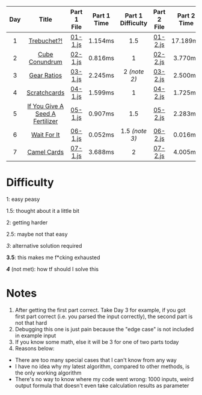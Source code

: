 |Day|Title|Part 1 File|Part 1 Time|Part 1 Difficulty|Part 2 File|Part 2 Time|Part 2 Difficulty *(note 1)*|
|:-:|:-:|:-:|:-:|:-:|:-:|:-:|:-:|
|1|[Trebuchet?!](https://adventofcode.com/2023/day/1)|[01-1.js](01-1.js#L1002)|1.154ms|1.5|[01-2.js](01-2.js#L1002)|17.189ms|2.5|
|2|[Cube Conundrum](https://adventofcode.com/2023/day/2)|[02-1.js](02-1.js#L102)|0.816ms|1|[02-2.js](02-2.js#L102)|3.770ms|1|
|3|[Gear Ratios](https://adventofcode.com/2023/day/3/)|[03-1.js](03-1.js#L142)|2.245ms|2 *(note 2)*|[03-2.js](03-2.js#L142)|2.500ms|1.5|
|4|[Scratchcards](https://adventofcode.com/2023/day/4)|[04-1.js](04-1.js#L218)|1.599ms|1|[04-2.js](04-2.js#L218)|1.725ms|1|
|5|[If You Give A Seed A Fertilizer](https://adventofcode.com/2023/day/5)|[05-1.js](05-1.js#L211)|0.907ms|1.5|[05-2.js](05-2.js#L211)|2.283ms|*3*|
|6|[Wait For It](https://adventofcode.com/2023/day/6)|[06-1.js](06-1.js#L4)|0.052ms|1.5 *(note 3)*|[06-2.js](06-2.js#L4)|0.016ms|1|
|7|[Camel Cards](https://adventofcode.com/2023/day/7)|[07-1.js](07-1.js#L1002)|3.688ms|2|[07-2.js](07-2.js#L1002)|4.005ms|**3.5** *(note 4)*|

# Difficulty
1: easy peasy

1.5: thought about it a little bit

2: getting harder

2.5: maybe not that easy

*3*: alternative solution required

**3.5**: this makes me f\*cking exhausted

***4*** (not met): how tf should I solve this

# Notes
1. After getting the first part correct. Take Day 3 for example, if you got first part correct (i.e. you parsed the input correctly), the second part is not that hard
2. Debugging this one is just pain because the "edge case" is not included in example input
3. If you know some math, else it will be 3 for one of two parts today
4. Reasons below:
  - There are too many special cases that I can't know from any way
  - I have no idea why my latest algorithm, compared to other methods, is the only working algorithm
  - There's no way to know where my code went wrong: 1000 inputs, weird output formula that doesn't even take calculation results as parameter
